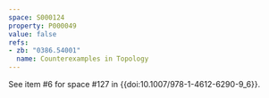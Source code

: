 ```yaml
---
space: S000124
property: P000049
value: false
refs:
- zb: "0386.54001"
  name: Counterexamples in Topology
---
```


See item #6 for space #127 in {{doi:10.1007/978-1-4612-6290-9_6}}.
